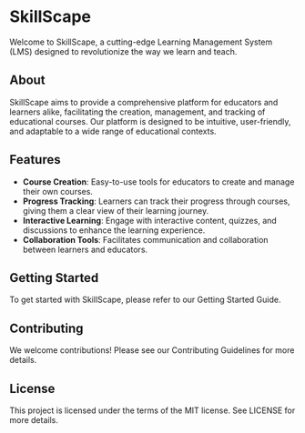 # SkillScape

Welcome to SkillScape, a cutting-edge Learning Management System (LMS) designed to revolutionize the way we learn and teach.

## About

SkillScape aims to provide a comprehensive platform for educators and learners alike, facilitating the creation, management, and tracking of educational courses. Our platform is designed to be intuitive, user-friendly, and adaptable to a wide range of educational contexts.

## Features

-   **Course Creation**: Easy-to-use tools for educators to create and manage their own courses.
-   **Progress Tracking**: Learners can track their progress through courses, giving them a clear view of their learning journey.
-   **Interactive Learning**: Engage with interactive content, quizzes, and discussions to enhance the learning experience.
-   **Collaboration Tools**: Facilitates communication and collaboration between learners and educators.

## Getting Started

To get started with SkillScape, please refer to our Getting Started Guide.

## Contributing

We welcome contributions! Please see our Contributing Guidelines for more details.

## License

This project is licensed under the terms of the MIT license. See LICENSE for more details.
